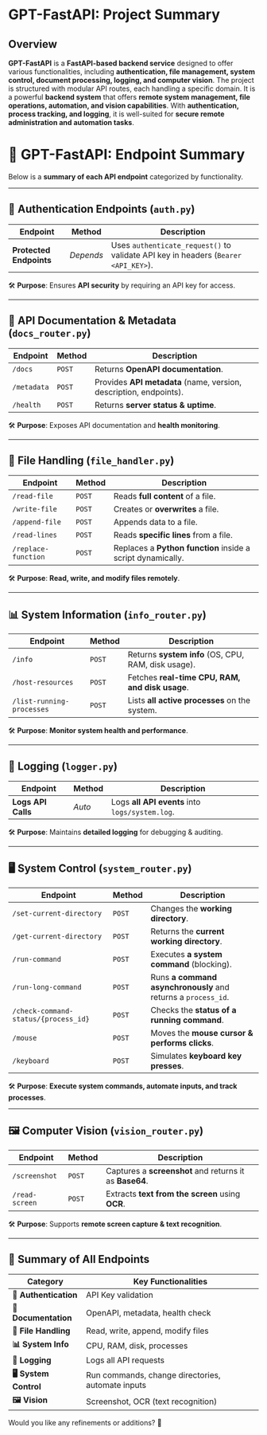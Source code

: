 # **GPT-FastAPI: Project Summary**
## **Overview**
**GPT-FastAPI** is a **FastAPI-based backend service** designed to offer various functionalities, including **authentication, file management, system control, document processing, logging, and computer vision**. The project is structured with modular API routes, each handling a specific domain. It is a powerful **backend system** that offers **remote system management, file operations, automation, and vision capabilities**. With **authentication, process tracking, and logging**, it is well-suited for **secure remote administration and automation tasks**.

# **📌 GPT-FastAPI: Endpoint Summary**
Below is a **summary of each API endpoint** categorized by functionality.

---

## **🔐 Authentication Endpoints (`auth.py`)**
| **Endpoint**      | **Method** | **Description** |
|------------------|-----------|----------------|
| **Protected Endpoints** | _Depends_ | Uses `authenticate_request()` to validate API key in headers (`Bearer <API_KEY>`). |

🛠 **Purpose**: Ensures **API security** by requiring an API key for access.

---

## **📄 API Documentation & Metadata (`docs_router.py`)**
| **Endpoint**      | **Method** | **Description** |
|------------------|-----------|----------------|
| `/docs`          | `POST`  | Returns **OpenAPI documentation**. |
| `/metadata`      | `POST`  | Provides **API metadata** (name, version, description, endpoints). |
| `/health`        | `POST`  | Returns **server status & uptime**. |

🛠 **Purpose**: Exposes API documentation and **health monitoring**.

---

## **📂 File Handling (`file_handler.py`)**
| **Endpoint**      | **Method** | **Description** |
|------------------|-----------|----------------|
| `/read-file`     | `POST`    | Reads **full content** of a file. |
| `/write-file`    | `POST`    | Creates or **overwrites** a file. |
| `/append-file`   | `POST`    | Appends data to a file. |
| `/read-lines`    | `POST`    | Reads **specific lines** from a file. |
| `/replace-function` | `POST`  | Replaces a **Python function** inside a script dynamically. |

🛠 **Purpose**: **Read, write, and modify files remotely**.

---

## **📊 System Information (`info_router.py`)**
| **Endpoint**       | **Method** | **Description** |
|-------------------|-----------|----------------|
| `/info`           | `POST`    | Returns **system info** (OS, CPU, RAM, disk usage). |
| `/host-resources` | `POST`    | Fetches **real-time CPU, RAM, and disk usage**. |
| `/list-running-processes` | `POST` | Lists **all active processes** on the system. |

🛠 **Purpose**: **Monitor system health and performance**.

---

## **📜 Logging (`logger.py`)**
| **Endpoint**      | **Method** | **Description** |
|------------------|-----------|----------------|
| **Logs API Calls** | _Auto_ | Logs **all API events** into `logs/system.log`. |

🛠 **Purpose**: Maintains **detailed logging** for debugging & auditing.

---

## **🖥️ System Control (`system_router.py`)**
| **Endpoint**      | **Method** | **Description** |
|------------------|-----------|----------------|
| `/set-current-directory` | `POST` | Changes the **working directory**. |
| `/get-current-directory` | `POST` | Returns the **current working directory**. |
| `/run-command`   | `POST`  | Executes **a system command** (blocking). |
| `/run-long-command` | `POST` | Runs **a command asynchronously** and returns a `process_id`. |
| `/check-command-status/{process_id}` | `POST` | Checks the **status of a running command**. |
| `/mouse` | `POST` | Moves the **mouse cursor & performs clicks**. |
| `/keyboard` | `POST` | Simulates **keyboard key presses**. |

🛠 **Purpose**: **Execute system commands, automate inputs, and track processes**.

---

## **🖼️ Computer Vision (`vision_router.py`)**
| **Endpoint**      | **Method** | **Description** |
|------------------|-----------|----------------|
| `/screenshot`    | `POST`  | Captures a **screenshot** and returns it as **Base64**. |
| `/read-screen`   | `POST`  | Extracts **text from the screen** using **OCR**. |

🛠 **Purpose**: Supports **remote screen capture & text recognition**.

---

## **📌 Summary of All Endpoints**
| **Category**            | **Key Functionalities** |
|------------------------|-----------------------|
| **🔐 Authentication**  | API Key validation |
| **📄 Documentation**   | OpenAPI, metadata, health check |
| **📂 File Handling**   | Read, write, append, modify files |
| **📊 System Info**     | CPU, RAM, disk, processes |
| **📜 Logging**         | Logs all API requests |
| **🖥️ System Control**  | Run commands, change directories, automate inputs |
| **🖼️ Vision**         | Screenshot, OCR (text recognition) |

Would you like any refinements or additions? 🚀
